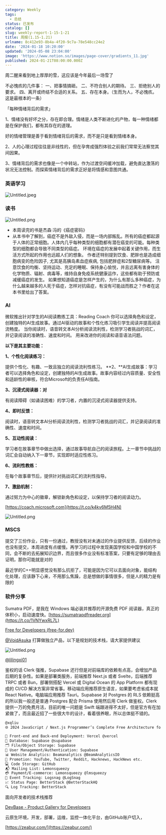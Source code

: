 ```yaml
---
category: Weekly
tags:
  - 总结
status: 已发布
catalog: []
slug: weekly-report-1-15-1-21
title: 周报(1.15-1.21)
urlname: 8c412e93-8b4a-4f20-9c7a-78e548cc24e2
date: '2024-01-18 10:20:00'
updated: '2024-05-08 23:04:00'
image: 'https://www.notion.so/images/page-cover/gradients_11.jpg'
published: 2024-01-21T08:00:00.000Z
---
```


周二醒来看到地上厚厚的雪，这应该是今年最后一场雪了


不必愧疚的几件事：
一、把事情搞砸。
二、不符合别人的期待。
三、拒绝别人的要求。
四、离开或终结不合适的关系。
五、存在本身。（生而为人，不必愧疚。这是最根本的一条）


「每种情绪背后的需求」


1、情绪没有好坏之分，存在即合理。情绪是人类不断进化的产物，每一种情绪都是在保护我们，都有其存在的道理。


好的情绪管理是善于看到情绪背后的需求，而不是只是看到情绪本身。


2、人的心理过程往往是非线性的，但在孕育成强烈体验之前我们常常无法察觉其间因果。


3、情绪背后的需求也像是一个中转站，作为过渡空间缓冲加载，避免直达激荡的状况无法控制。而探索情绪背后的需求正好是将情感和意图共通。


### 英语学习


![Untitled.jpeg](https://prod-files-secure.s3.us-west-2.amazonaws.com/5d24fe63-e567-4804-86f9-9fdc62e13082/faec46dc-9da5-4799-b905-c316418f1168/Untitled.jpeg?X-Amz-Algorithm=AWS4-HMAC-SHA256&X-Amz-Content-Sha256=UNSIGNED-PAYLOAD&X-Amz-Credential=ASIAZI2LB46627DWRS3X%2F20250206%2Fus-west-2%2Fs3%2Faws4_request&X-Amz-Date=20250206T053854Z&X-Amz-Expires=3600&X-Amz-Security-Token=IQoJb3JpZ2luX2VjED0aCXVzLXdlc3QtMiJHMEUCIBzuTmULYKTN4uj5bfYCDhDDDR196DbT20qR7Grpb9smAiEAq6TWAkcvWvDRthzrcQ%2Fg7493miHdCzOQPYDgkzs1w4sq%2FwMIVhAAGgw2Mzc0MjMxODM4MDUiDCKBKEWZGte0UWNQxircA3nnKC8stqEw7zaCxbMk1uj6zdFdqJNygd5vPWofr3k3O6tV%2BAoiBa7ADNJ8o%2FdyyudFEynkcc27H%2BQBql3OrloZ4NuZ2DUGEkeNSN8arBAchqWFvT%2BllpYFyPoxylLCSSnOCGylIoDzZuF3zWB36dKDdpp%2F0SU9c9BTlCpLhgY%2BQULgFeRMkFt98WfTCbhUXjwj777X3fOulCI3LUAlyd5GXIPQG%2FT14bknZDmiGjVoNBGJfFUXVnrPpsY5SvIVO3buuI3X6%2FbCa6HHwx4Ijrj2NJ7jDY8ZkA%2BC37krl%2B%2FjBLuPFNJsr7718%2BVkVDUOHhX2QlzyHTggayiMavbU2SoleoYQVohG%2FvnSKUleovrRRHeLLMV5Cx9pkS2fL2AHEhKMo4ZcayAjofbqlKO%2FTjjT4lWWx9wVZh2aQrTE09MLYZVUbWN2DFy34ndflyrfHX2c5qdFAkYvWgSQW8ZgzqlOuSOGuKIwqGQO%2FOUlvNwxtbV07Ke5VVLXX%2BHeKeLyMuSVoKo0mJZfdsBjMdQ85%2BD%2FiKL8mEUi%2Bp5R9O0RgsIYQQIz3BMywdAs6Yz5FQXZNU%2BXNzmivlqRCPE08xx5X2Sf2t%2Btz%2BSs7so2gGe%2BJxH5J3rLOHGSQ38IIGNvMPH7kL0GOqUBqxQaXZKcIfqN51pfFbNlINQgi3Qk7YfHogFPsreN%2BRjUstvyPqY9AOvWZ2VqUZgNEmh5AmPxlZmaxlkwAX8EkEIlrur1fMDwbZRSQciJVJ0AvW4vO%2Fh0727WCQYRjJ0xaCQSq5Q%2Fw8sAIO8fUUeOR%2BZdUaHB2SATOPRn4b%2BJNrDljfrN6KuR9xSG73gLlUHhT2hRvju9ZQQ89ru05C%2BZNPYNWI2K&X-Amz-Signature=be01e42f23b930022dc1c762b54c518200a167b70472b7f9522f6aeac4a79b3b&X-Amz-SignedHeaders=host&x-id=GetObject)


### 读书


![Untitled.png](https://prod-files-secure.s3.us-west-2.amazonaws.com/5d24fe63-e567-4804-86f9-9fdc62e13082/08aff459-da99-4ed5-87c6-1f4c95b62ac3/Untitled.png?X-Amz-Algorithm=AWS4-HMAC-SHA256&X-Amz-Content-Sha256=UNSIGNED-PAYLOAD&X-Amz-Credential=ASIAZI2LB46627DWRS3X%2F20250206%2Fus-west-2%2Fs3%2Faws4_request&X-Amz-Date=20250206T053854Z&X-Amz-Expires=3600&X-Amz-Security-Token=IQoJb3JpZ2luX2VjED0aCXVzLXdlc3QtMiJHMEUCIBzuTmULYKTN4uj5bfYCDhDDDR196DbT20qR7Grpb9smAiEAq6TWAkcvWvDRthzrcQ%2Fg7493miHdCzOQPYDgkzs1w4sq%2FwMIVhAAGgw2Mzc0MjMxODM4MDUiDCKBKEWZGte0UWNQxircA3nnKC8stqEw7zaCxbMk1uj6zdFdqJNygd5vPWofr3k3O6tV%2BAoiBa7ADNJ8o%2FdyyudFEynkcc27H%2BQBql3OrloZ4NuZ2DUGEkeNSN8arBAchqWFvT%2BllpYFyPoxylLCSSnOCGylIoDzZuF3zWB36dKDdpp%2F0SU9c9BTlCpLhgY%2BQULgFeRMkFt98WfTCbhUXjwj777X3fOulCI3LUAlyd5GXIPQG%2FT14bknZDmiGjVoNBGJfFUXVnrPpsY5SvIVO3buuI3X6%2FbCa6HHwx4Ijrj2NJ7jDY8ZkA%2BC37krl%2B%2FjBLuPFNJsr7718%2BVkVDUOHhX2QlzyHTggayiMavbU2SoleoYQVohG%2FvnSKUleovrRRHeLLMV5Cx9pkS2fL2AHEhKMo4ZcayAjofbqlKO%2FTjjT4lWWx9wVZh2aQrTE09MLYZVUbWN2DFy34ndflyrfHX2c5qdFAkYvWgSQW8ZgzqlOuSOGuKIwqGQO%2FOUlvNwxtbV07Ke5VVLXX%2BHeKeLyMuSVoKo0mJZfdsBjMdQ85%2BD%2FiKL8mEUi%2Bp5R9O0RgsIYQQIz3BMywdAs6Yz5FQXZNU%2BXNzmivlqRCPE08xx5X2Sf2t%2Btz%2BSs7so2gGe%2BJxH5J3rLOHGSQ38IIGNvMPH7kL0GOqUBqxQaXZKcIfqN51pfFbNlINQgi3Qk7YfHogFPsreN%2BRjUstvyPqY9AOvWZ2VqUZgNEmh5AmPxlZmaxlkwAX8EkEIlrur1fMDwbZRSQciJVJ0AvW4vO%2Fh0727WCQYRjJ0xaCQSq5Q%2Fw8sAIO8fUUeOR%2BZdUaHB2SATOPRn4b%2BJNrDljfrN6KuR9xSG73gLlUHhT2hRvju9ZQQ89ru05C%2BZNPYNWI2K&X-Amz-Signature=04a4c8b52331d1786ca3c72124a0cc3c6b46209e1e1cd42e3d6f814ee367d4ce&X-Amz-SignedHeaders=host&x-id=GetObject)

- 本周读完的书是杰森·冯的《癌症密码》
- 从本书中了解到，癌症不是外敌入侵，而是一场内部叛乱。所有的癌症都起源于人体的正常细胞。人体内几乎每种类型的细胞都有潜在癌变的可能。每种类型的细胞都会导致不同类型的癌症。
环境在癌症的发展中起着关键作用，而生活方式所起的作用也远超人们的想象。
作者还特别提到饮食、肥胖也是造成细胞病变的危险因子, 尤其是高胰岛素血症疾病, 包括肥胖症和2型糖尿病等。
注意饮食的均衡、坚持运动、充足的睡眠、保持身心愉悦，并且远离有害身体的化学物质、辐射、病毒等，维持自身免疫系统健康运作，这些都有助于预防或减缓癌症的发生。
如果想知道癌症是怎样产生的，为什么有那么多种癌症，为什么越来越多的人死于癌症，怎样对抗癌症，有没有可能战而胜之？作者在这本书里给出了答案。

### AI


微软推出针对学生的AI阅读教练工具：Reading Coach
你可以选择角色和设定，创建独特的AI生成故事。通过AI驱动的故事和个性化练习吸引学生阅读并提高阅读流畅度。
当你阅读时，语音转文本AI分析阅读流利性，检测学习者挑战的词汇，并记录阅读的准确性、速度和时间。
用来改进你的阅读和语音语法问题。


**以下是其主要功能：**


**1、个性化阅读练习：**


提供个性化、有趣、一致且独立的阅读流利性练习。
**2、**AI生成故事：学习者可以选择角色和设定，创建独特的AI生成故事。故事内容经过内容质量、安全性和适龄性的审核，符合Microsoft的负责任AI指南。


**3、沉浸式阅读器：对**


有阅读障碍（如诵读困难）的学习者，内置的沉浸式阅读器提供支持。


**4、即时反馈：**


阅读时，语音转文本AI分析阅读流利性，检测学习者挑战的词汇，并记录阅读的准确性、速度和时间。


**5、互动性阅读：**


学习者在故事章节中做出选择，通过故事导航自己的阅读旅程。上一章节中挑战的词汇会自动纳入下一章节，实现即时适应性练习。


**6、流利性教练：**


在每个故事章节后，提供针对挑战词汇的流利性指导。


**7、激励机制：**


通过努力为中心的徽章，解锁新角色和设定，以保持学习者的阅读动力。


[https://coach.microsoft.com](https://t.co/k4kv6M5H4N)


![Untitled.png](https://prod-files-secure.s3.us-west-2.amazonaws.com/5d24fe63-e567-4804-86f9-9fdc62e13082/8f53d036-0cfc-469d-a837-f15107675ae4/Untitled.png?X-Amz-Algorithm=AWS4-HMAC-SHA256&X-Amz-Content-Sha256=UNSIGNED-PAYLOAD&X-Amz-Credential=ASIAZI2LB46627DWRS3X%2F20250206%2Fus-west-2%2Fs3%2Faws4_request&X-Amz-Date=20250206T053854Z&X-Amz-Expires=3600&X-Amz-Security-Token=IQoJb3JpZ2luX2VjED0aCXVzLXdlc3QtMiJHMEUCIBzuTmULYKTN4uj5bfYCDhDDDR196DbT20qR7Grpb9smAiEAq6TWAkcvWvDRthzrcQ%2Fg7493miHdCzOQPYDgkzs1w4sq%2FwMIVhAAGgw2Mzc0MjMxODM4MDUiDCKBKEWZGte0UWNQxircA3nnKC8stqEw7zaCxbMk1uj6zdFdqJNygd5vPWofr3k3O6tV%2BAoiBa7ADNJ8o%2FdyyudFEynkcc27H%2BQBql3OrloZ4NuZ2DUGEkeNSN8arBAchqWFvT%2BllpYFyPoxylLCSSnOCGylIoDzZuF3zWB36dKDdpp%2F0SU9c9BTlCpLhgY%2BQULgFeRMkFt98WfTCbhUXjwj777X3fOulCI3LUAlyd5GXIPQG%2FT14bknZDmiGjVoNBGJfFUXVnrPpsY5SvIVO3buuI3X6%2FbCa6HHwx4Ijrj2NJ7jDY8ZkA%2BC37krl%2B%2FjBLuPFNJsr7718%2BVkVDUOHhX2QlzyHTggayiMavbU2SoleoYQVohG%2FvnSKUleovrRRHeLLMV5Cx9pkS2fL2AHEhKMo4ZcayAjofbqlKO%2FTjjT4lWWx9wVZh2aQrTE09MLYZVUbWN2DFy34ndflyrfHX2c5qdFAkYvWgSQW8ZgzqlOuSOGuKIwqGQO%2FOUlvNwxtbV07Ke5VVLXX%2BHeKeLyMuSVoKo0mJZfdsBjMdQ85%2BD%2FiKL8mEUi%2Bp5R9O0RgsIYQQIz3BMywdAs6Yz5FQXZNU%2BXNzmivlqRCPE08xx5X2Sf2t%2Btz%2BSs7so2gGe%2BJxH5J3rLOHGSQ38IIGNvMPH7kL0GOqUBqxQaXZKcIfqN51pfFbNlINQgi3Qk7YfHogFPsreN%2BRjUstvyPqY9AOvWZ2VqUZgNEmh5AmPxlZmaxlkwAX8EkEIlrur1fMDwbZRSQciJVJ0AvW4vO%2Fh0727WCQYRjJ0xaCQSq5Q%2Fw8sAIO8fUUeOR%2BZdUaHB2SATOPRn4b%2BJNrDljfrN6KuR9xSG73gLlUHhT2hRvju9ZQQ89ru05C%2BZNPYNWI2K&X-Amz-Signature=818bb46bc660e9b0ef932d82b1edd2e912fae5554b9f68ceb22b5d281d91c8d7&X-Amz-SignedHeaders=host&x-id=GetObject)


### MSCS


提交了三份作业，只有一份通过，教授没有对未通过的作业提供反馈，后续的作业也没有提交，本周进度有点缓慢。再学习的过程中发现美国学校和中国学校的不同，会不断的去拓展知识边界，而且很多作业没有标准答案，只要有足够的理由去证明，那你可能就是对的


最近学的C++明显感觉没有那么抗拒了，可能是因为它可以去面向对象，能结构化处理，应该静下心来，不用那么焦躁，总是想做的事情很多，但是人的精力是有限的


### 软件分享


Sumatra PDF，是我在 Windows 端必装并推荐的开源免费 PDF 阅读器，真正的体积小，启动速度快。[https://sumatrapdfreader.org](https://t.co/1VNYwxRL7L)


[Free for Developers (free-for.dev)](https://free-for.dev/#/)


[@VoidAsuka](https://twitter.com/VoidAsuka) 打算做独立产品，以下是规划的技术栈，请大家提供建议


![Untitled.png](https://prod-files-secure.s3.us-west-2.amazonaws.com/5d24fe63-e567-4804-86f9-9fdc62e13082/93561a3c-b2bc-4a43-bbc5-67e3f740ed5e/Untitled.png?X-Amz-Algorithm=AWS4-HMAC-SHA256&X-Amz-Content-Sha256=UNSIGNED-PAYLOAD&X-Amz-Credential=ASIAZI2LB46627DWRS3X%2F20250206%2Fus-west-2%2Fs3%2Faws4_request&X-Amz-Date=20250206T053854Z&X-Amz-Expires=3600&X-Amz-Security-Token=IQoJb3JpZ2luX2VjED0aCXVzLXdlc3QtMiJHMEUCIBzuTmULYKTN4uj5bfYCDhDDDR196DbT20qR7Grpb9smAiEAq6TWAkcvWvDRthzrcQ%2Fg7493miHdCzOQPYDgkzs1w4sq%2FwMIVhAAGgw2Mzc0MjMxODM4MDUiDCKBKEWZGte0UWNQxircA3nnKC8stqEw7zaCxbMk1uj6zdFdqJNygd5vPWofr3k3O6tV%2BAoiBa7ADNJ8o%2FdyyudFEynkcc27H%2BQBql3OrloZ4NuZ2DUGEkeNSN8arBAchqWFvT%2BllpYFyPoxylLCSSnOCGylIoDzZuF3zWB36dKDdpp%2F0SU9c9BTlCpLhgY%2BQULgFeRMkFt98WfTCbhUXjwj777X3fOulCI3LUAlyd5GXIPQG%2FT14bknZDmiGjVoNBGJfFUXVnrPpsY5SvIVO3buuI3X6%2FbCa6HHwx4Ijrj2NJ7jDY8ZkA%2BC37krl%2B%2FjBLuPFNJsr7718%2BVkVDUOHhX2QlzyHTggayiMavbU2SoleoYQVohG%2FvnSKUleovrRRHeLLMV5Cx9pkS2fL2AHEhKMo4ZcayAjofbqlKO%2FTjjT4lWWx9wVZh2aQrTE09MLYZVUbWN2DFy34ndflyrfHX2c5qdFAkYvWgSQW8ZgzqlOuSOGuKIwqGQO%2FOUlvNwxtbV07Ke5VVLXX%2BHeKeLyMuSVoKo0mJZfdsBjMdQ85%2BD%2FiKL8mEUi%2Bp5R9O0RgsIYQQIz3BMywdAs6Yz5FQXZNU%2BXNzmivlqRCPE08xx5X2Sf2t%2Btz%2BSs7so2gGe%2BJxH5J3rLOHGSQ38IIGNvMPH7kL0GOqUBqxQaXZKcIfqN51pfFbNlINQgi3Qk7YfHogFPsreN%2BRjUstvyPqY9AOvWZ2VqUZgNEmh5AmPxlZmaxlkwAX8EkEIlrur1fMDwbZRSQciJVJ0AvW4vO%2Fh0727WCQYRjJ0xaCQSq5Q%2Fw8sAIO8fUUeOR%2BZdUaHB2SATOPRn4b%2BJNrDljfrN6KuR9xSG73gLlUHhT2hRvju9ZQQ89ru05C%2BZNPYNWI2K&X-Amz-Signature=1f55703855a7bbfcaf7c3a195dcc1576f435bb1bbe9ed0398607cb66f6113439&X-Amz-SignedHeaders=host&x-id=GetObject)


[@lilingxi01](https://twitter.com/lilingxi01)


鉴权的话 Clerk 强推，Supabase 还行但是对前端库的依赖有点高，会增加产品后期的复杂性。如果是部署类服务，前端推荐 Next.js 或者 Svelte，后端推荐 TRPC 或者 Bun，部署侧搭配 Vercel 或 Digital Ocean 的 App Platform 都有现成的 CI/CD 解决方案非常省事。移动端应用推荐原生语言，如果要考虑省成本就 React Native。电脑端应用推荐 Tauri。Supabase 对 Postgres 的 RLS 依赖挺高的所以我一般还是普通 Postgres 配合 Prisma 使用然后用 Clerk 做鉴权。Clerk 提供一万的免费月活，目前的唯一问题是 Swift 端跟进得不太好，但是官方有在加紧做了，而且最近招了一些很大牛的设计，看着很养眼，所以总体挺不错的。


```markdown
@xqliu
🌐 2024 JavaScript / Next.js Programmer’s Complete Free Architecture for solo entrepreneur:

🔧 Front-end and Back-end Deployment: Vercel @vercel
💾 Database: Supabase @supabase
🗂️ File/Object Storage: Supabase
👥 User Management/Authentication: Supabase
📊 Website Analytics: Beamanalytics @BeamAnalyticsIO
📣 Promotion: YouTube, Twitter, Reddit, Hacknews, HackNews etc. 
💻 Code Storage: GitHub
📬 Mailing List: Lemonsqueezy
💳 Payment/E-commerce: Lemonsqueezy @lmsqueezy
📌 Event Tracking: Logsnag @LogSnag
📈 Status Page: BetterStack @BetterStackHQ
🔍 Log Tracking: BetterStack
```


面向开发者的技术栈推荐


[DevBase - Product Gallery for Developers](https://devbase.fyi/)


云原生环境，开发，部署，运维，监控一体化平台，由GitHub账户切入，


[https://zeabur.com/](https://zeabur.com/)

